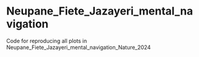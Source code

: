 # Neupane_Fiete_Jazayeri_mental_navigation
Code for reproducing all plots in Neupane_Fiete_Jazayeri_mental_navigation_Nature_2024

